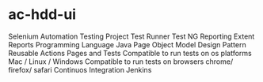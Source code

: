 # ac-hdd-ui
Selenium Automation Testing Project
Test Runner Test NG 
Reporting Extent Reports
Programming Language Java
Page Object Model Design Pattern
Reusable Actions
Pages and Tests
Compatible to run tests on os platforms Mac / Linux / Windows
Compatible to run tests on browsers chrome/ firefox/ safari
Continuos Integration Jenkins 

